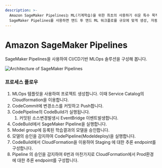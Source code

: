 ```yaml
---
description: >-
  Amazon SageMaker Pipelines는 ML(기계학습)을 위한 최초의 사용하기 쉬운 특수 목적용 CI/CD 서비스입니다.
  SageMaker Pipelines를 사용하면 앤드 투 앤드 ML 워크플로를 규모에 맞게 생성, 자동화 및 관리 할수 있습니다.
---
```


# Amazon SageMaker Pipelines

SageMaker Pipelines을 사용하여 CI/CD기반 MLOps 솔루션을 구성해 봅니다.&#x20;

![Architecture of SageMaker Pipelines](<.gitbook/assets/실습구성 (2).jpg>)

### 프로세스 플로우

1. MLOps 템플릿을 사용하여 프로젝트 생성합니다. 이때 Service Catalog의 Cloudformation을 이용합니다.
2. CodeCommit에 변경소스를 커밋하고 Push합니다.
3. CodePipeline의 CodeBuild가 실행됩니다.
   1. 커밋된 소스변경발생시 EventBridge 이벤트발생합니다.
4. CodeBuild에서 SageMaker Pipeline을 실행합니다.
5. Model group에 등록된 학습결과의 모델을 승인합니다.
6. 모델의 승인을 감지하여 CodePipeline(Modeldeploy)을 실행합니다.
7. CodeBuild에서 CloudFormation을 이용하여 Staging 에 대한 추론 endpoint를 구성합니다.
8. Pipeline 의 승인을 감지하여 6번과 마찬가지로 CloudFormation에서 Prod환경에 대한 추론 endpoint를 구성합니다.
